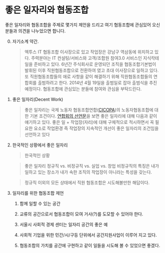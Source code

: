 # 좋은 일자리와 협동조합 #


좋은 일자리와 협동조합을 주제로 몇가지 제언을 드리고 여기 협동조합에 관심있어 오신분들과 의견을 나누었으면 합니다. 

0. 자기소계 약간.

    > 엑투스 IT 협동조합 이사장으로 있고 작업장은 강남구 역삼동에 위치하고 있다.
    > 주력분야는 IT  컨설팅/서비스와 고객/조합원 참여3.0 서비스인 지식칵테일을 준비하고 있다. 
    > 6년간 주식회사로 운영되던 조직을 협동조합기본법이 발휘된 이후 직원협동조합으로 전환하여 였고 
    > 초대 이사장으로 일하고 있다. 또 직원협동조합들의 애로 사항을 같이 해결하기 위해 
    > 직원협동조합들의 연합회를 출범하려고 한다. 
    > 2014년 4월 19일을 출범일로 잡아 출범식을 추진예정이다. 
    > 협동조합에 관심있는 분들에 참여와 관심을 부탁드린다. 


1. 좋은 일자리(Decent Work)
    > 좋은 일자리는 국제 노동자 협동조합연합([CICOPA](http:/www.cicopa.coop/))의 노동자협동조합에 대한 기본 조건이다.
    > [연합회의 선언문](http://www.cicopa.coop/IMG/pdf/CICOPA_WORLD_DECLARATION_Korean.pdf)을 보면 좋은 일자리에 대해 다음과 같이 얘기하고 있다.
    > 좋은 일 + 작업장(자리)에 대해 구체적으로 적시하면서 꼭 필요한 요소로 작업환경 즉 작업장의 지속적인 개선이
      좋은 일자리의 조건임을 선언하고 있다


2. 한국적인 상황에서 좋은 일자리 
    > 한국적인 상황

    > 좋은 일자리
    >   정규직 vs. 비정규직 vs. 실업 vs. 창업
    >   비정규직의 특징은 내가 일하고 있는 장소가 내가 속한 조직의 작업장이 아니라는 특성을 갖는다.
        
    > 정규직 이외의 모든 상태에서 직원 협동조합은 시도해볼만한 해답이다.
    

3. 일자리를 위한 협동조합 제언 

   1. 함께 일할 수 있는 공간 
   
   2. 교류의 공간으로서 협동조합이 모여 거사(?)를 도모할 수 있어야 한다.

   3. 서울시 사회적 경제 센터는 일자리 공간의 좋은 예
   
   4. 사회적 기업을 위한 민간/시/구등 단위에서 공간지원사업이 이루어 지고 있다. 

   5. 협동조합의 가치를 공간에 구현하고 같이 일들을 시도해 볼 수 있었으면 좋겠다.
   
   
